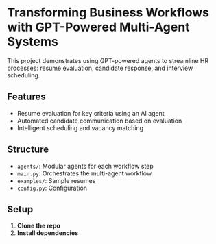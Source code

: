 # Transforming Business Workflows with GPT-Powered Multi-Agent Systems

This project demonstrates using GPT-powered agents to streamline HR processes: resume evaluation, candidate response, and interview scheduling.

## Features

- Resume evaluation for key criteria using an AI agent
- Automated candidate communication based on evaluation
- Intelligent scheduling and vacancy matching

## Structure

- `agents/`: Modular agents for each workflow step
- `main.py`: Orchestrates the multi-agent workflow
- `examples/`: Sample resumes
- `config.py`: Configuration 

## Setup

1. **Clone the repo**
2. **Install dependencies**
